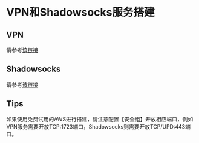 # VPN和Shadowsocks服务搭建

## VPN
请参考[该链接](https://www.digitalocean.com/community/tutorials/how-to-setup-your-own-vpn-with-pptp)

## Shadowsocks
请参考[该链接](http://www.jianshu.com/p/2f51144c35c9)

## Tips
如果使用免费试用的AWS进行搭建，请注意配置【安全组】开放相应端口，例如VPN服务需要开放TCP:1723端口，Shadowsocks则需要开放TCP/UPD:443端口。
